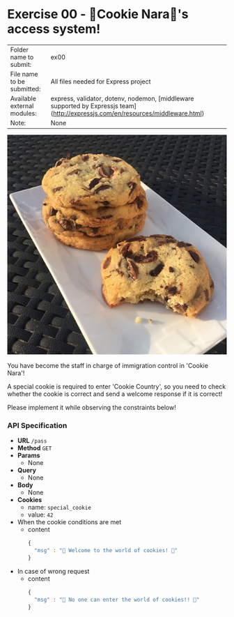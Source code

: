 # Exercise 00 - 🍪Cookie Nara🍪's access system!

| | |
| :--------------------| --------------------------------------- |
| Folder name to submit: | ex00 |
| File name to be submitted: | All files needed for Express project |
| Available external modules: | express, validator, dotenv, nodemon, [middleware supported by Expressjs team] (http://expressjs.com/en/resources/middleware.html) |
| Note: | None |

![Cookie](ex00/Cookies%20aux%202%20chocolats%20de%20Cyril%20Lignac.jpeg)

You have become the staff in charge of immigration control in 'Cookie Nara'!

A special cookie is required to enter 'Cookie Country', so you need to check whether the cookie is correct and send a welcome response if it is correct!

Please implement it while observing the constraints below!

### API Specification

- **URL**
  `/pass`
- **Method**
  `GET`
- **Params**
  - None
- **Query**
  - None
- **Body**
  - None
- **Cookies**
  - name: `special_cookie`
  - value: `42`
- When the cookie conditions are met
  - content
    ```js
    {
      "msg" : "🍪 Welcome to the world of cookies! 🍪"
    }
    ```
- In case of wrong request
  - content
    ```js
    {
      "msg" : "🍪 No one can enter the world of cookies!! 🍪"
    }
    ```